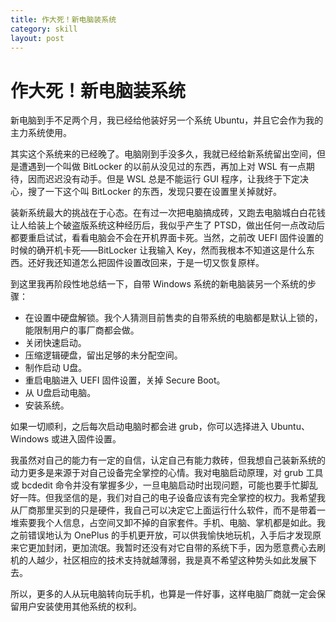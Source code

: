 ```yaml
---
title: 作大死！新电脑装系统
category: skill
layout: post
---
```


# 作大死！新电脑装系统

新电脑到手不足两个月，我已经给他装好另一个系统 Ubuntu，并且它会作为我的主力系统使用。

其实这个系统来的已经晚了。电脑刚到手没多久，我就已经给新系统留出空间，但是遭遇到一个叫做 BitLocker 的以前从没见过的东西，再加上对 WSL 有一点期待，因而迟迟没有动手。但是 WSL 总是不能运行 GUI 程序，让我终于下定决心，搜了一下这个叫 BitLocker 的东西，发现只要在设置里关掉就好。

装新系统最大的挑战在于心态。在有过一次把电脑搞成砖，又跑去电脑城白白花钱让人给装上个破盗版系统这种经历后，我似乎产生了 PTSD，做出任何一点改动后都要重启试试，看看电脑会不会在开机界面卡死。当然，之前改 UEFI 固件设置的时候的确开机卡死——BitLocker 让我输入 Key，然而我根本不知道这是什么东西。还好我还知道怎么把固件设置改回来，于是一切又恢复原样。

到这里我再阶段性地总结一下，自带 Windows 系统的新电脑装另一个系统的步骤：

- 在设置中硬盘解锁。我个人猜测目前售卖的自带系统的电脑都是默认上锁的，能限制用户的事厂商都会做。
- 关闭快速启动。
- 压缩逻辑硬盘，留出足够的未分配空间。
- 制作启动 U盘。
- 重启电脑进入 UEFI 固件设置，关掉 Secure Boot。
- 从 U盘启动电脑。
- 安装系统。

如果一切顺利，之后每次启动电脑时都会进 grub，你可以选择进入 Ubuntu、Windows 或进入固件设置。

我虽然对自己的能力有一定的自信，认定自己有能力救砖，但我想自己装新系统的动力更多是来源于对自己设备完全掌控的心情。我对电脑启动原理，对 grub 工具或 bcdedit 命令并没有掌握多少，一旦电脑启动时出现问题，可能也要手忙脚乱好一阵。但我坚信的是，我们对自己的电子设备应该有完全掌控的权力。我希望我从厂商那里买到的只是硬件，我自己可以决定它上面运行什么软件，而不是带着一堆索要我个人信息，占空间又卸不掉的自家套件。手机、电脑、掌机都是如此。我之前错误地认为 OnePlus 的手机更开放，可以供我愉快地玩机，入手后才发现原来它更加封闭，更加流氓。我暂时还没有对它自带的系统下手，因为愿意费心去刷机的人越少，社区相应的技术支持就越薄弱，我是真不希望这种势头如此发展下去。

所以，更多的人从玩电脑转向玩手机，也算是一件好事，这样电脑厂商就一定会保留用户安装使用其他系统的权利。